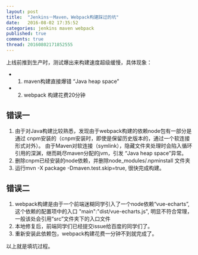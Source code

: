```yaml
---
layout: post
title:  "Jenkins－Maven，Webpack构建踩过的坑"
date:   2016-08-02 17:35:52
categories: jenkins maven webpack
published: true
comments: true
thread: 20160802171852555
---
```


上线前推到生产时，测试爆出来构建速度超级缓慢，具体现象：
- 1. maven构建直接爆错 “Java heap space”
- 2. webpack 构建花费20分钟


## 错误一
1. 由于对Java构建比较熟悉，发现由于webpack构建的依赖node包有一部分是通过 cnpm安装的（cnpm安装时，即使是保留历史版本的，通过一个软连接形式对外）。
由于Maven对软连接（symlink），隐藏文件夹处理时会陷入循环引用的深渊，继而耗尽maven分配的jvm，引发 “Java heap space”异常。
2. 删除cnpm已经安装的node依赖，并删除node_modules/.npminstall 文件夹
3. 运行mvn -X package -Dmaven.test.skip=true, 很快完成构建。


## 错误二
1. webpack构建是由于一个前端迷糊同学引入了一个node依赖“vue-echarts”, 这个依赖的配置项中的入口  "main":"dist/vue-echarts.js", 明显不符合常理，一般该处会引用“src”文件夹下的入口文件
2. 本地修复后，前端同学们已经提交issue给百度的同学们了。
3. 重新安装此依赖包，webpack构建花费一分钟不到就完成了。


以上就是填坑过程。
